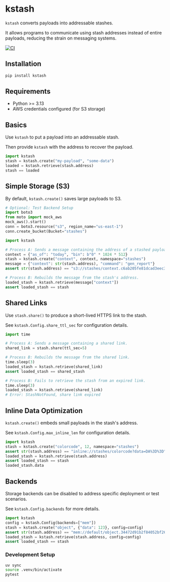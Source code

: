 # kstash

`kstash` converts payloads into addressable stashes. 

It allows programs to communicate using stash addresses instead of entire payloads, reducing the strain on messaging systems.

[![CI](https://github.com/ccortezia/kstash/actions/workflows/release.yml/badge.svg)](https://github.com/ccortezia/kstash/actions/workflows/release.yml)

## Installation

```bash
pip install kstash
```

## Requirements

- Python >= 3.13
- AWS credentials configured (for S3 storage)

## Basics

Use `kstash` to put a payload into an addressable stash.

Then provide `kstash` with the address to recover the payload.

```python
import kstash
stash = kstash.create("my-payload", "some-data")
loaded = kstash.retrieve(stash.address)
stash == loaded
```

## Simple Storage (S3)

By default, `kstash.create()` saves large payloads to S3.

```python
# Optional: Test Backend Setup
import boto3
from moto import mock_aws
mock_aws().start()
conn = boto3.resource("s3", region_name="us-east-1")
conn.create_bucket(Bucket="stashes")
```

```python
import kstash

# Process A: Sends a message containing the address of a stashed payload.
context = {"as_of": "today", "bin": b"0" * 1024 * 512}
stash = kstash.create("context", context, namespace="stashes")
message = {"context": str(stash.address), "command": "gen_report"}  
assert str(stash.address) == "s3://stashes/context.c6ab205fe81dcad3eec3ab48b96b0618"

# Process B: Rebuilds the message from the stash's address.
loaded_stash = kstash.retrieve(message["context"])
assert loaded_stash == stash
```

## Shared Links

Use `stash.share()` to produce a short-lived HTTPS link to the stash. 

See `kstash.Config.share_ttl_sec` for configuration details.

```python
import time 

# Process A: Sends a message containing a shared link.
shared_link = stash.share(ttl_sec=5)

# Process B: Rebuilds the message from the shared link.
time.sleep(3)
loaded_stash = kstash.retrieve(shared_link)
assert loaded_stash == shared_stash

# Process B: Fails to retrieve the stash from an expired link.
time.sleep(3)
loaded_stash = kstash.retrieve(shared_link)
# Error: StashNotFound, share link expired
```

## Inline Data Optimization

`kstash.create()` embeds small payloads in the stash's address.

See `kstash.Config.max_inline_len` for configuration details.

```python
import kstash
stash = kstash.create("colorcode", 12, namespace="stashes")
assert str(stash.address) == "inline://stashes/colorcode?data=DA%3D%3D"
loaded_stash = kstash.retrieve(stash.address)
assert loaded_stash == stash
loaded_stash.data
```

## Backends

Storage backends can be disabled to address specific deployment or test scenarios.

See `kstash.Config.backends` for more details.

```python
import kstash
config = kstash.Config(backends=["mem"])
stash = kstash.create("object", {"data": 123}, config=config)
assert str(stash.address) == "mem://default/object.34472d91b2f84052bf26d4eaa862ef86"
loaded_stash = kstash.retrieve(stash.address, config=config)
assert loaded_stash == stash
```

### Development Setup

```bash
uv sync
source .venv/bin/activate
pytest
```